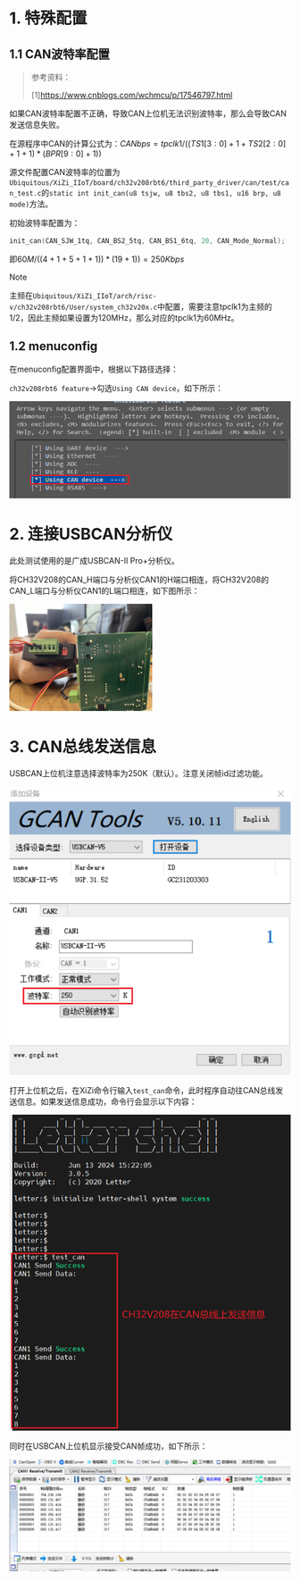 # 1. 特殊配置

## 1.1 CAN波特率配置

> 参考资料：
>
> [1]https://www.cnblogs.com/wchmcu/p/17546797.html

如果CAN波特率配置不正确，导致CAN上位机无法识别波特率，那么会导致CAN发送信息失败。

在源程序中CAN的计算公式为：$CANbps=tpclk1/((TS1[3:0]+1+TS2[2:0]+1 +1)*(BPR[9:0]+1))$

源文件配置CAN波特率的位置为`Ubiquitous/XiZi_IIoT/board/ch32v208rbt6/third_party_driver/can/test/can_test.c`的`static int init_can(u8 tsjw, u8 tbs2, u8 tbs1, u16 brp, u8 mode)`方法。

初始波特率配置为：

```c
init_can(CAN_SJW_1tq, CAN_BS2_5tq, CAN_BS1_6tq, 20, CAN_Mode_Normal);
```

即$60M/((4+1+5+1+1))*(19+1))=250Kbps$

> [!note]
>
> 主频在`Ubiquitous/XiZi_IIoT/arch/risc-v/ch32v208rbt6/User/system_ch32v20x.c`中配置，需要注意tpclk1为主频的1/2，因此主频如果设置为120MHz，那么对应的tpclk1为60MHz。

## 1.2 menuconfig

在menuconfig配置界面中，根据以下路径选择：

`ch32v208rbt6 feature`->勾选`Using CAN device`，如下所示：

![image-20240613152126116](imgs/image-20240613152126116.png)

# 2. 连接USBCAN分析仪

此处测试使用的是广成USBCAN-II Pro+分析仪。

将CH32V208的CAN_H端口与分析仪CAN1的H端口相连，将CH32V208的CAN_L端口与分析仪CAN1的L端口相连，如下图所示：

<img src="imgs/image-20240613153049516.png" alt="image-20240613153049516" style="zoom: 25%;" />

# 3. CAN总线发送信息

USBCAN上位机注意选择波特率为250K（默认）。注意关闭帧id过滤功能。

![image-20240613153336507](imgs/image-20240613153336507.png)

打开上位机之后，在XiZi命令行输入`test_can`命令，此时程序自动往CAN总线发送信息。如果发送信息成功，命令行会显示以下内容：

![image-20240613153729116](imgs/image-20240613153729116.png)

同时在USBCAN上位机显示接受CAN帧成功，如下所示：

![image-20240613153847722](imgs/image-20240613153847722.png)
